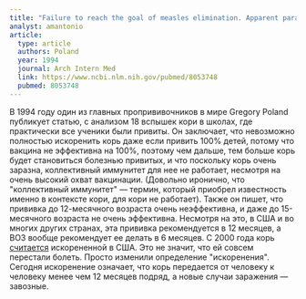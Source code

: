 ```yaml
---
title: "Failure to reach the goal of measles elimination. Apparent paradox of measles infections in immunized persons"
analyst: amantonio
article:
  type: article
  authors: Poland
  year: 1994
  journal: Arch Intern Med
  link: https://www.ncbi.nlm.nih.gov/pubmed/8053748
  pubmed: 8053748
---
```


В 1994 году один из главных пропрививочников в мире Gregory Poland публикует статью, с анализом 18 вспышек кори в школах, где практически все ученики были привиты. Он заключает, что невозможно полностью искоренить корь даже если привить 100% детей, потому что вакцина не эффективна на 100%, поэтому чем дальше, тем больше корь будет становиться болезнью привитых, и что поскольку корь очень заразна, коллективный иммунитет для нее не работает, несмотря на очень высокий охват вакцинации. (Довольно иронично, что "коллективный иммунитет" — термин, который приобрел известность именно в контексте кори, для кори не работает).
Также он пишет, что прививка до 12-месячного возраста очень неэффективна, и даже до 15-месячного возраста не очень эффективна. Несмотря на это, в США и во многих других странах, эта прививка рекомендуется в 12 месяцев, а ВОЗ вообще рекомендует ее делать в 6 месяцев.
С 2000 года корь [считается](https://www.cdc.gov/measles/about/history.html) искорененной в США. Это не значит, что ей совсем перестали болеть. Просто изменили определение "искоренения". Сегодня искоренение означает, что корь передается от человеку к человеку менее чем 12 месяцев подряд, а новые случаи заражения — завозные.
